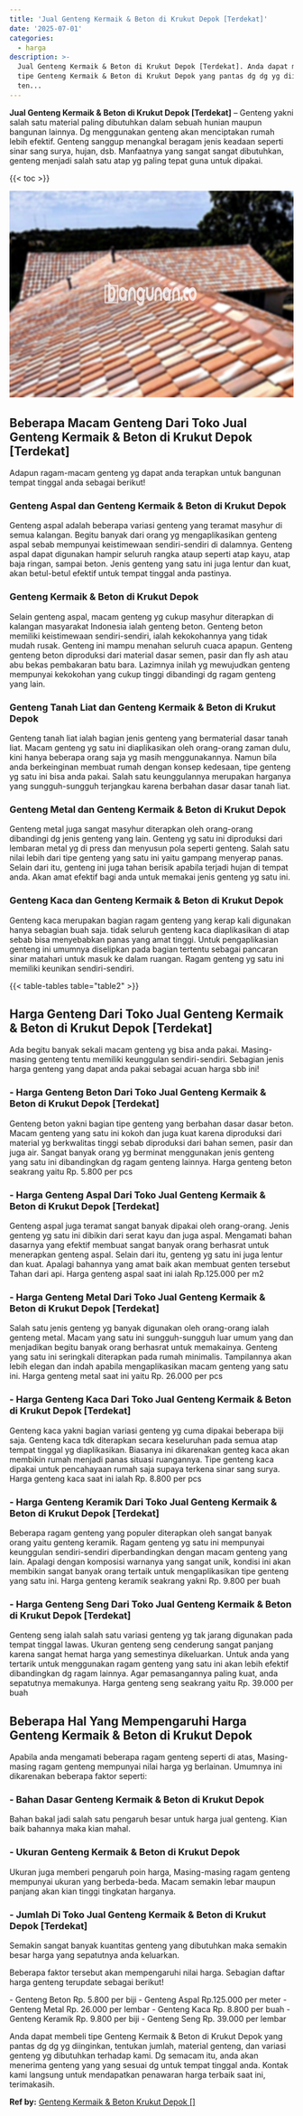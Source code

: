 ```yaml
---
title: 'Jual Genteng Kermaik & Beton di Krukut Depok [Terdekat]'
date: '2025-07-01'
categories:
  - harga
description: >-
  Jual Genteng Kermaik & Beton di Krukut Depok [Terdekat]. Anda dapat membeli
  tipe Genteng Kermaik & Beton di Krukut Depok yang pantas dg dg yg diinginkan,
  ten...
---
```


**Jual Genteng Kermaik & Beton di Krukut Depok \[Terdekat\]** – Genteng yakni salah satu material paling dibutuhkan dalam sebuah hunian maupun bangunan lainnya. Dg menggunakan genteng akan menciptakan rumah lebih efektif. Genteng sanggup menangkal beragam jenis keadaan seperti sinar sang surya, hujan, dsb. Manfaatnya yang sangat sangat dibutuhkan, genteng menjadi salah satu atap yg paling tepat guna untuk dipakai.

{{< toc >}}

![Jual Genteng Kermaik & Beton di Krukut Depok [Terdekat]](/images/genteng-minimalis-murah04.png)

## Beberapa Macam Genteng Dari Toko Jual Genteng Kermaik & Beton di Krukut Depok \[Terdekat\]

Adapun ragam-macam genteng yg dapat anda terapkan untuk bangunan tempat tinggal anda sebagai berikut!

### Genteng Aspal dan Genteng Kermaik & Beton di Krukut Depok

Genteng aspal adalah beberapa variasi genteng yang teramat masyhur di semua kalangan. Begitu banyak dari orang yg mengaplikasikan genteng aspal sebab mempunyai keistimewaan sendiri-sendiri di dalamnya. Genteng aspal dapat digunakan hampir seluruh rangka ataup seperti atap kayu, atap baja ringan, sampai beton. Jenis genteng yang satu ini juga lentur dan kuat, akan betul-betul efektif untuk tempat tinggal anda pastinya.

### Genteng Kermaik & Beton di Krukut Depok

Selain genteng aspal, macam genteng yg cukup masyhur diterapkan di kalangan masyarakat Indonesia ialah genteng beton. Genteng beton memiliki keistimewaan sendiri-sendiri, ialah kekokohannya yang tidak mudah rusak. Genteng ini mampu menahan seluruh cuaca apapun. Genteng genteng beton diproduksi dari material dasar semen, pasir dan fly ash atau abu bekas pembakaran batu bara. Lazimnya inilah yg mewujudkan genteng mempunyai kekokohan yang cukup tinggi dibandingi dg ragam genteng yang lain.

### Genteng Tanah Liat dan Genteng Kermaik & Beton di Krukut Depok

Genteng tanah liat ialah bagian jenis genteng yang bermaterial dasar tanah liat. Macam genteng yg satu ini diaplikasikan oleh orang-orang zaman dulu, kini hanya beberapa orang saja yg masih menggunakannya. Namun bila anda berkeinginan membuat rumah dengan konsep kedesaan, tipe genteng yg satu ini bisa anda pakai. Salah satu keunggulannya merupakan harganya yang sungguh-sungguh terjangkau karena berbahan dasar dasar tanah liat.

### Genteng Metal dan Genteng Kermaik & Beton di Krukut Depok

Genteng metal juga sangat masyhur diterapkan oleh orang-orang dibandingi dg jenis genteng yang lain. Genteng yg satu ini diproduksi dari lembaran metal yg di press dan menyusun pola seperti genteng. Salah satu nilai lebih dari tipe genteng yang satu ini yaitu gampang menyerap panas. Selain dari itu, genteng ini juga tahan berisik apabila terjadi hujan di tempat anda. Akan amat efektif bagi anda untuk memakai jenis genteng yg satu ini.

### Genteng Kaca dan Genteng Kermaik & Beton di Krukut Depok

Genteng kaca merupakan bagian ragam genteng yang kerap kali digunakan hanya sebagian buah saja. tidak seluruh genteng kaca diaplikasikan di atap sebab bisa menyebabkan panas yang amat tinggi. Untuk pengaplikasian genteng ini umumnya diselipkan pada bagian tertentu sebagai pancaran sinar matahari untuk masuk ke dalam ruangan. Ragam genteng yg satu ini memiliki keunikan sendiri-sendiri.

{{< table-tables table="table2" >}}

## Harga Genteng Dari Toko Jual Genteng Kermaik & Beton di Krukut Depok \[Terdekat\]

Ada begitu banyak sekali macam genteng yg bisa anda pakai. Masing-masing genteng tentu memiliki keunggulan sendiri-sendiri. Sebagian jenis harga genteng yang dapat anda pakai sebagai acuan harga sbb ini!

### \- Harga Genteng Beton Dari Toko Jual Genteng Kermaik & Beton di Krukut Depok \[Terdekat\]

Genteng beton yakni bagian tipe genteng yang berbahan dasar dasar beton. Macam genteng yang satu ini kokoh dan juga kuat karena diproduksi dari material yg berkwalitas tinggi sebab diproduksi dari bahan semen, pasir dan juga air. Sangat banyak orang yg berminat menggunakan jenis genteng yang satu ini dibandingkan dg ragam genteng lainnya. Harga genteng beton seakrang yaitu Rp. 5.800 per pcs

### \- Harga Genteng Aspal Dari Toko Jual Genteng Kermaik & Beton di Krukut Depok \[Terdekat\]

Genteng aspal juga teramat sangat banyak dipakai oleh orang-orang. Jenis genteng yg satu ini dibikin dari serat kayu dan juga aspal. Mengamati bahan dasarnya yang efektif membuat sangat banyak orang berhasrat untuk menerapkan genteng aspal. Selain dari itu, genteng yg satu ini juga lentur dan kuat. Apalagi bahannya yang amat baik akan membuat genten tersebut Tahan dari api. Harga genteng aspal saat ini ialah Rp.125.000 per m2

### \- Harga Genteng Metal Dari Toko Jual Genteng Kermaik & Beton di Krukut Depok \[Terdekat\]

Salah satu jenis genteng yg banyak digunakan oleh orang-orang ialah genteng metal. Macam yang satu ini sungguh-sungguh luar umum yang dan menjadikan begitu banyak orang berhasrat untuk memakainya. Genteng yang satu ini seringkali diterapkan pada rumah minimalis. Tampilannya akan lebih elegan dan indah apabila mengaplikasikan macam genteng yang satu ini. Harga genteng metal saat ini yaitu Rp. 26.000 per pcs

### \- Harga Genteng Kaca Dari Toko Jual Genteng Kermaik & Beton di Krukut Depok \[Terdekat\]

Genteng kaca yakni bagian variasi genteng yg cuma dipakai beberapa biji saja. Genteng kaca tdk diterapkan secara keseluruhan pada semua atap tempat tinggal yg diaplikasikan. Biasanya ini dikarenakan genteg kaca akan membikin rumah menjadi panas situasi ruangannya. Tipe genteng kaca dipakai untuk pencahayaan rumah saja supaya terkena sinar sang surya. Harga genteng kaca saat ini ialah Rp. 8.800 per pcs

### \- Harga Genteng Keramik Dari Toko Jual Genteng Kermaik & Beton di Krukut Depok \[Terdekat\]

Beberapa ragam genteng yang populer diterapkan oleh sangat banyak orang yaitu genteng keramik. Ragam genteng yg satu ini mempunyai keunggulan sendiri-sendiri diperbandingkan dengan macam genteng yang lain. Apalagi dengan komposisi warnanya yang sangat unik, kondisi ini akan membikin sangat banyak orang tertaik untuk mengaplikasikan tipe genteng yang satu ini. Harga genteng keramik seakrang yakni Rp. 9.800 per buah

### \- Harga Genteng Seng Dari Toko Jual Genteng Kermaik & Beton di Krukut Depok \[Terdekat\]

Genteng seng ialah salah satu variasi genteng yg tak jarang digunakan pada tempat tinggal lawas. Ukuran genteng seng cenderung sangat panjang karena sangat hemat harga yang semestinya dikeluarkan. Untuk anda yang tertarik untuk menggunakan ragam genteng yang satu ini akan lebih efektif dibandingkan dg ragam lainnya. Agar pemasangannya paling kuat, anda sepatutnya memakunya. Harga genteng seng seakrang yaitu Rp. 39.000 per buah

## Beberapa Hal Yang Mempengaruhi Harga Genteng Kermaik & Beton di Krukut Depok

Apabila anda mengamati beberapa ragam genteng seperti di atas, Masing-masing ragam genteng mempunyai nilai harga yg berlainan. Umumnya ini dikarenakan beberapa faktor seperti:

### \- Bahan Dasar Genteng Kermaik & Beton di Krukut Depok

Bahan bakal jadi salah satu pengaruh besar untuk harga jual genteng. Kian baik bahannya maka kian mahal.

### \- Ukuran Genteng Kermaik & Beton di Krukut Depok

Ukuran juga memberi pengaruh poin harga, Masing-masing ragam genteng mempunyai ukuran yang berbeda-beda. Macam semakin lebar maupun panjang akan kian tinggi tingkatan harganya.

### \- Jumlah Di Toko Jual Genteng Kermaik & Beton di Krukut Depok \[Terdekat\]

Semakin sangat banyak kuantitas genteng yang dibutuhkan maka semakin besar harga yang sepatutnya anda keluarkan.

Beberapa faktor tersebut akan mempengaruhi nilai harga. Sebagian daftar harga genteng terupdate sebagai berikut!

\- Genteng Beton Rp. 5.800 per biji - Genteng Aspal Rp.125.000 per meter - Genteng Metal Rp. 26.000 per lembar - Genteng Kaca Rp. 8.800 per buah - Genteng Keramik Rp. 9.800 per biji - Genteng Seng Rp. 39.000 per lembar

Anda dapat membeli tipe Genteng Kermaik & Beton di Krukut Depok yang pantas dg dg yg diinginkan, tentukan jumlah, material genteng, dan variasi genteng yg dibutuhkan terhadap kami. Dg semacam itu, anda akan menerima genteng yang yang sesuai dg untuk tempat tinggal anda. Kontak kami langsung untuk mendapatkan penawaran harga terbaik saat ini, terimakasih.

**Ref by:**  [Genteng Kermaik & Beton  Krukut Depok []](https://id.wikipedia.org/wiki/Genteng)
